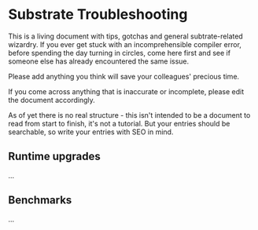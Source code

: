 # Substrate Troubleshooting

This is a living document with tips, gotchas and general subtrate-related wizardry. If you ever get stuck with an incomprehensible compiler error, before spending the day turning in circles, come here first and see if someone else has already encountered the same issue. 

Please add anything you think will save your colleagues' precious time. 

If you come across anything that is inaccurate or incomplete, please edit the document accordingly. 

As of yet there is no real structure - this isn't intended to be a document to read from start to finish, it's not a tutorial. But your entries should be searchable, so write your entries with SEO in mind. 


## Runtime upgrades

...

## Benchmarks

...
